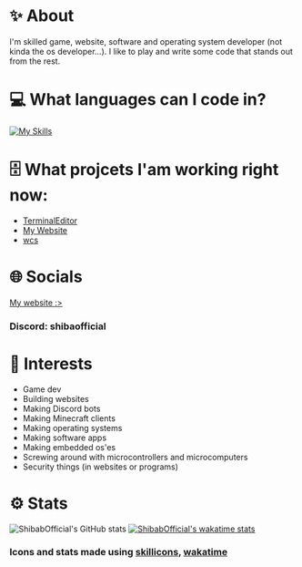 
# ✨ About
I'm skilled game, website, software and operating system developer (not kinda the os developer...). I like to play and write some code that stands out from the rest.
# 💻 What languages can I code in?
[![My Skills](https://skillicons.dev/icons?i=js,nodejs,html,css,python,java,cs,cpp,c,swift)]()
# 🗄️ What projcets I'am working right now:
- [TerminalEditor](https://github.com/ShibabOfficial/TerminalEditor)
- [My Website](https://github.com/ShibabOfficial/ShibabOfficial.github.io)
- [wcs](https://github.com/ShibabOfficial/CSS-Web-Stylizer)
# 🌐 Socials
[My website :>](https://shibabofficial.github.io)
### Discord: shibaofficial
# 🔭 Interests
- Game dev
- Building websites
- Making Discord bots
- Making Minecraft clients
- Making operating systems
- Making software apps
- Making embedded os'es
- Screwing around with microcontrollers and microcomputers
- Security things (in websites or programs)
# ⚙ Stats
![ShibabOfficial's GitHub stats](https://github-readme-stats.vercel.app/api?username=ShibabOfficial&show_icons=true&theme=apprentice)
[![ShibabOfficial's wakatime stats](https://github-readme-stats.vercel.app/api/wakatime?username=@ShibabOfficial&show_icons=true&theme=apprentice)]()
### Icons and stats made using [skillicons](https://skillicons.dev), [wakatime](https://wakatime.com)

